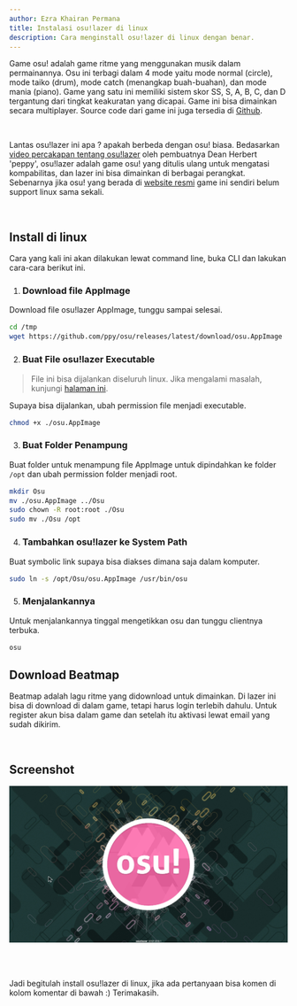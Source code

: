 ```yaml
---
author: Ezra Khairan Permana
title: Instalasi osu!lazer di linux
description: Cara menginstall osu!lazer di linux dengan benar.
---
```


Game osu! adalah game ritme yang menggunakan musik dalam permainannya. Osu ini terbagi dalam 4 mode yaitu mode normal (circle), mode taiko (drum), mode catch (menangkap buah-buahan), dan mode mania (piano). Game yang satu ini memiliki sistem skor SS, S, A, B, C, dan D tergantung dari tingkat keakuratan yang dicapai. Game ini bisa dimainkan secara multiplayer. Source code dari game ini juga tersedia di [Github](https://github.com/ppy/osu).

<br />

Lantas osu!lazer ini apa ? apakah berbeda dengan osu! biasa. Bedasarkan [video percakapan tentang osu!lazer](https://www.youtube.com/watch?v=Tsjx5SkHsfE) oleh pembuatnya Dean Herbert 'peppy', osu!lazer adalah game osu! yang ditulis ulang untuk mengatasi kompabilitas, dan lazer ini bisa dimainkan di berbagai perangkat. Sebenarnya jika osu! yang berada di [website resmi](https://osu.ppy.sh) game ini sendiri belum support linux sama sekali.

<br />

## Install di linux

Cara yang kali ini akan dilakukan lewat command line, buka CLI dan lakukan cara-cara berikut ini.

1. ### Download file AppImage

Download file osu!lazer AppImage, tunggu sampai selesai.

```sh
cd /tmp
wget https://github.com/ppy/osu/releases/latest/download/osu.AppImage
```

2. ### Buat File osu!lazer Executable

> File ini bisa dijalankan diseluruh linux. Jika mengalami masalah, kunjungi [halaman ini](https://docs.appimage.org/user-guide/troubleshooting/index.html).

Supaya bisa dijalankan, ubah permission file menjadi executable.

```sh
chmod +x ./osu.AppImage
```

3. ### Buat Folder Penampung

Buat folder untuk menampung file AppImage untuk dipindahkan ke folder `/opt` dan ubah permission folder menjadi root.

```sh
mkdir Osu
mv ./osu.AppImage ../Osu
sudo chown -R root:root ./Osu
sudo mv ./Osu /opt
```

4. ### Tambahkan osu!lazer ke System Path

Buat symbolic link supaya bisa diakses dimana saja dalam komputer.

```sh
sudo ln -s /opt/Osu/osu.AppImage /usr/bin/osu
```

5. ### Menjalankannya

Untuk menjalankannya tinggal mengetikkan osu dan tunggu clientnya terbuka.

```sh
osu
```

## Download Beatmap

Beatmap adalah lagu ritme yang didownload untuk dimainkan. Di lazer ini bisa di download di dalam game, tetapi harus login terlebih dahulu. Untuk register akun bisa dalam game dan setelah itu aktivasi lewat email yang sudah dikirim.

<br />

## Screenshot

![Screenshot Game osu!lazer](./screenshot.png)

<br/><br/>

Jadi begitulah install osu!lazer di linux, jika ada pertanyaan bisa komen di kolom komentar di bawah :) Terimakasih.
